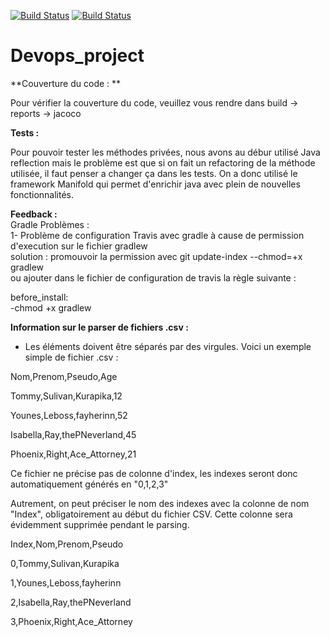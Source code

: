 [![Build Status](https://travis-ci.com/Th3CracKed/Devops_project.svg?token=Ua5Bde4zpdwh2oEzqAWq&branch=master)](https://travis-ci.com/Th3CracKed/Devops_project)
[![Build Status](	https://img.shields.io/github/license/:user/:repo.svg)](https://github.com/Th3CracKed/Devops_project/blob/master/LICENSE.txt)
# Devops_project

**Couverture du code : **

Pour vérifier la couverture du code, veuillez vous rendre dans build -> reports -> jacoco 

**Tests :**

Pour pouvoir tester les méthodes privées, nous avons au débur utilisé Java reflection mais le problème est que si on fait un refactoring de la méthode utilisée, il faut penser a changer ça dans les tests.
On a donc utilisé le framework Manifold qui permet d'enrichir java avec plein de nouvelles fonctionnalités.

**Feedback :**   
Gradle Problèmes :  
1- Problème de configuration Travis avec gradle à cause de permission d'execution sur le fichier gradlew   
solution :  promouvoir la permission avec git update-index --chmod=+x gradlew  
ou  ajouter dans le fichier de configuration de travis la règle suivante :

before_install:  
 -chmod +x gradlew
 
 **Information sur le parser de fichiers .csv :**  
  - Les éléments doivent être séparés par des virgules.
  Voici un exemple simple de fichier .csv :

 Nom,Prenom,Pseudo,Age

 Tommy,Sulivan,Kurapika,12

 Younes,Leboss,fayherinn,52

 Isabella,Ray,thePNeverland,45

 Phoenix,Right,Ace_Attorney,21

 Ce fichier ne précise pas de colonne d'index, les indexes seront donc automatiquement générés en "0,1,2,3"

 Autrement, on peut préciser le nom des indexes avec la colonne de nom "Index", obligatoirement au début du fichier CSV.
 Cette colonne sera évidemment supprimée pendant le parsing.

 Index,Nom,Prenom,Pseudo

 0,Tommy,Sulivan,Kurapika

 1,Younes,Leboss,fayherinn

 2,Isabella,Ray,thePNeverland

 3,Phoenix,Right,Ace_Attorney
 
